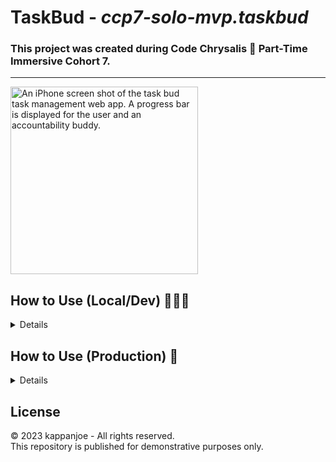 # TaskBud - _ccp7-solo-mvp.taskbud_
### This project was created during Code Chrysalis 🦋 Part-Time Immersive Cohort 7.

---

<img alt="An iPhone screen shot of the task bud task management web app. A progress bar is displayed for the user and an accountability buddy." src="https://user-images.githubusercontent.com/6261485/234029152-cb1d752b-edfe-430a-bfa5-a36c3b55278a.png" width=300 />


## How to Use (Local/Dev) 🧑🏻‍💻

<details>

This repository is divided between [Server](/server) and [Client](/client) node.js packages.

### Installation

#### Server:

1. Open `/server` in a terminal and run `npm install` to install dependencies.

2. Create a cluster in MongoDB with a user authenticated through an X.509 certificate. Store the certificate somewhere safe in your local environment, preferably in a separate directory.

3. In the cluster, create a database (any name is fine). Inside the database create one collection named `task-lists` and another named `users`. MongoDB will create documents for each user when signing up through the client.

4. Back in `/server`, create a `.env` based on `.env.template`:
   - Assign your cluster's connection string to `MONGO_URI` [(click here to learn how to find this in Atlas)](https://www.mongodb.com/docs/atlas/tutorial/connect-to-your-cluster/#click-connect-3).
   - Assign the absolute filepath to your X.509 certificate as `MONGO_CERT_PATH`.
   - Assign the name of the database you just created to `MONGO_DB_NAME`.
   - `APP_URL` is only used for production.
   - `NODE_ENV` should be `development` when running locally.

5. Run `npm run dev` to start the server.

#### Client:

1. Open `/client` in a terminal and run `npm install` to install dependencies.

2. Create a `.env.local` file based on the other `.env.template`:
   - The `SUPABASE` variables should match your Supabase configuration.
   - The `API_URL` variable is only used for production.

3. Run `npm run dev` to start the client.

### Usage

1. Visit `https://localhost:3000` in your browser. (Setting your browser to responsive mode is strongly recommended - the app is currently designed for PWA installation.)

2. Sign up with a new account (this will create a new user in Supabase).

3. Repeat steps #1 & #2 in a separate browser with a different account.

4. Request to add one user from the other's account.

5. Accept the request.

6. Changes to one user's task list will be immediately reflected in the other's browser. (Task lists with no tasks display with 0% progress.)

</details>

## How to Use (Production) 📲

<details>

Under Construction 😜

### Installation

### Usage

</details>

## License
©️ 2023 kappanjoe - All rights reserved. <br/>
This repository is published for demonstrative purposes only.
